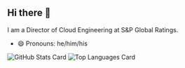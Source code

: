 ## Hi there 👋

<!--
**srinivasreddych/srinivasreddych** is a ✨ _special_ ✨ repository because its `README.md` (this file) appears on your GitHub profile.

Here are some ideas to get you started:

- 🔭 I’m currently working on ...
- 🌱 I’m currently learning ...
- 👯 I’m looking to collaborate on ...
- 🤔 I’m looking for help with ...
- 💬 Ask me about ...
- 📫 How to reach me: ...
- 😄 Pronouns: ...
- ⚡ Fun fact: ...
-->

I am a Director of Cloud Engineering at S&P Global Ratings.

- 😄 Pronouns: he/him/his

![GitHub Stats Card](https://github-readme-stats.vercel.app/api?username=srinivasreddych&show_icons=true)
![Top Languages Card](https://github-readme-stats.vercel.app/api/top-langs/?username=srinivasreddych&layout=compact)
